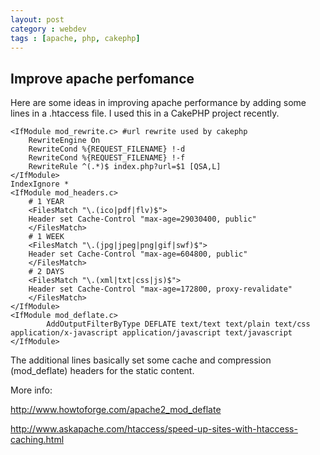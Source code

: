 ```yaml
---
layout: post
category : webdev
tags : [apache, php, cakephp]
---
```


## Improve apache perfomance

Here are some ideas in improving apache performance by adding some lines in a .htaccess file. I used this in a CakePHP project recently.


	<IfModule mod_rewrite.c> #url rewrite used by cakephp
	    RewriteEngine On
	    RewriteCond %{REQUEST_FILENAME} !-d
	    RewriteCond %{REQUEST_FILENAME} !-f
	    RewriteRule ^(.*)$ index.php?url=$1 [QSA,L]
	</IfModule>
	IndexIgnore *
	<IfModule mod_headers.c>
		# 1 YEAR
		<FilesMatch "\.(ico|pdf|flv)$">
		Header set Cache-Control "max-age=29030400, public"
		</FilesMatch>
		# 1 WEEK
		<FilesMatch "\.(jpg|jpeg|png|gif|swf)$">
		Header set Cache-Control "max-age=604800, public"
		</FilesMatch>
		# 2 DAYS
		<FilesMatch "\.(xml|txt|css|js)$">
		Header set Cache-Control "max-age=172800, proxy-revalidate"
		</FilesMatch>
	</IfModule>
	<IfModule mod_deflate.c>
			AddOutputFilterByType DEFLATE text/text text/plain text/css application/x-javascript application/javascript text/javascript
	</IfModule>

The additional lines basically set some cache and compression (mod_deflate) headers for the static content.

More info: 

http://www.howtoforge.com/apache2_mod_deflate

http://www.askapache.com/htaccess/speed-up-sites-with-htaccess-caching.html
